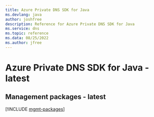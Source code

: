 ```yaml
---
title: Azure Private DNS SDK for Java
ms.devlang: java
author: joshfree
description: Reference for Azure Private DNS SDK for Java
ms.service: dns
ms.topic: reference
ms.data: 08/25/2022
ms.author: jfree
---
```

# Azure Private DNS SDK for Java - latest

## Management packages - latest
[!INCLUDE [mgmt-packages](private-dns-mgmt-index.md)]